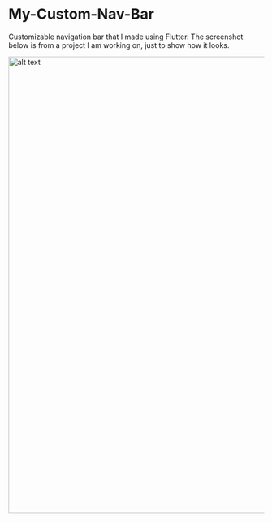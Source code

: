 # My-Custom-Nav-Bar
Customizable navigation bar that I made using Flutter. The screenshot below is from a project I am working on, just to show how it looks.

<img src="https://user-images.githubusercontent.com/65445097/233481807-83d0d198-bd1b-4757-a5ca-c2327c1c6aba.png" alt="alt text" height="900">

